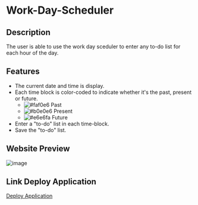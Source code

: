 # Work-Day-Scheduler

## Description
The user is able to use the work day sceduler to enter any to-do list for each hour of the day. 

## Features 
* The current date and time is display.
* Each time block is color-coded to indicate whether it's the past, present or future.
    * ![#faf0e6](https://placehold.co/15X15/faf0e6/faf0e6.png) Past
    * ![#b0e0e6](https://placehold.co/15X15/fb0e0e6/b0e0e6.png) Present
    * ![#e6e6fa](https://placehold.co/15X15/e6e6fa/e6e6fa.png) Future
* Enter a "to-do" list in each time-block.
* Save the "to-do" list.




## Website Preview
![image]()

## Link Deploy Application

[Deploy Application](https://jjimenez174.github.io/Work-Day-Scheduler/)